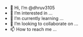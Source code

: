 - 👋 Hi, I’m @dhruv3105
- 👀 I’m interested in ...
- 🌱 I’m currently learning ...
- 💞️ I’m looking to collaborate on ...
- 📫 How to reach me ...

<!---
dhruv3105/dhruv3105 is a ✨ special ✨ repository because its `README.md` (this file) appears on your GitHub profile.
You can click the Preview link to take a look at your changes.
--->
